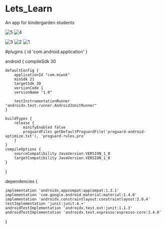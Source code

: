 # Lets_Learn

An app for kindergarden students

![5](https://user-images.githubusercontent.com/73611313/133928141-d9a0ead1-a2e4-4cd3-a2c7-e3662f5e471c.PNG)
![4](https://user-images.githubusercontent.com/73611313/133928144-247d943b-3024-4d39-a0fd-94d863334531.PNG)

![3](https://user-images.githubusercontent.com/73611313/133928207-cabb92e8-8554-455f-8d6d-6819e12f7171.PNG)
![2](https://user-images.githubusercontent.com/73611313/133928214-a2f24123-ce51-4443-905e-ff4ad23ae247.PNG)
![1](https://user-images.githubusercontent.com/73611313/133928217-86009844-c22b-4e51-8ca4-cba0670cd3a0.PNG)



#plugins {
    id 'com.android.application'
}



android {
    compileSdk 30

    defaultConfig {
        applicationId "com.miwok"
        minSdk 21
        targetSdk 30
        versionCode 1
        versionName "1.0"

        testInstrumentationRunner "androidx.test.runner.AndroidJUnitRunner"
    }

    buildTypes {
        release {
            minifyEnabled false
            proguardFiles getDefaultProguardFile('proguard-android-optimize.txt'), 'proguard-rules.pro'
        }
    }
    compileOptions {
        sourceCompatibility JavaVersion.VERSION_1_8
        targetCompatibility JavaVersion.VERSION_1_8
    }
}

dependencies {

    implementation 'androidx.appcompat:appcompat:1.3.1'
    implementation 'com.google.android.material:material:1.4.0'
    implementation 'androidx.constraintlayout:constraintlayout:2.0.4'
    testImplementation 'junit:junit:4.+'
    androidTestImplementation 'androidx.test.ext:junit:1.1.3'
    androidTestImplementation 'androidx.test.espresso:espresso-core:3.4.0'
}




